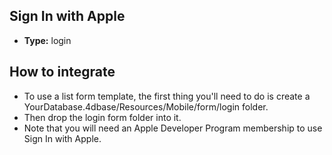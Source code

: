## Sign In with Apple

* **Type:** login

## How to integrate

* To use a list form template, the first thing you'll need to do is create a YourDatabase.4dbase/Resources/Mobile/form/login folder.
* Then drop the login form folder into it.
* Note that you will need an Apple Developer Program membership to use Sign In with Apple.
